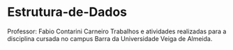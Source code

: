 # Estrutura-de-Dados
Professor: Fabio Contarini Carneiro
Trabalhos e atividades realizadas para a disciplina cursada no campus Barra da Universidade Veiga de Almeida.

